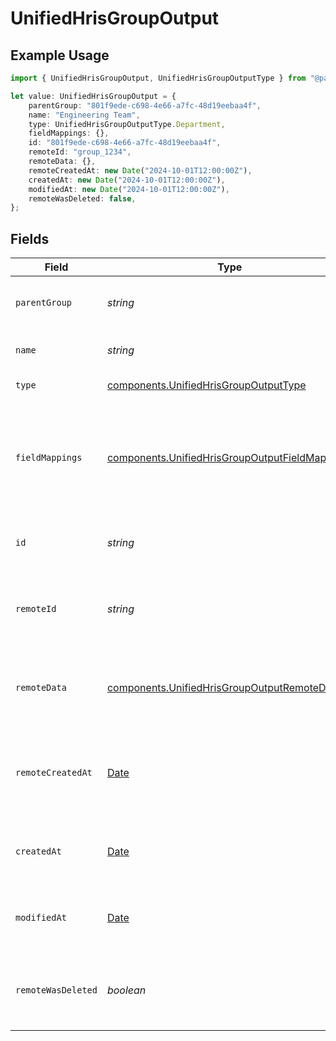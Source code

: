 # UnifiedHrisGroupOutput

## Example Usage

```typescript
import { UnifiedHrisGroupOutput, UnifiedHrisGroupOutputType } from "@panora/sdk/models/components";

let value: UnifiedHrisGroupOutput = {
    parentGroup: "801f9ede-c698-4e66-a7fc-48d19eebaa4f",
    name: "Engineering Team",
    type: UnifiedHrisGroupOutputType.Department,
    fieldMappings: {},
    id: "801f9ede-c698-4e66-a7fc-48d19eebaa4f",
    remoteId: "group_1234",
    remoteData: {},
    remoteCreatedAt: new Date("2024-10-01T12:00:00Z"),
    createdAt: new Date("2024-10-01T12:00:00Z"),
    modifiedAt: new Date("2024-10-01T12:00:00Z"),
    remoteWasDeleted: false,
};
```

## Fields

| Field                                                                                                            | Type                                                                                                             | Required                                                                                                         | Description                                                                                                      | Example                                                                                                          |
| ---------------------------------------------------------------------------------------------------------------- | ---------------------------------------------------------------------------------------------------------------- | ---------------------------------------------------------------------------------------------------------------- | ---------------------------------------------------------------------------------------------------------------- | ---------------------------------------------------------------------------------------------------------------- |
| `parentGroup`                                                                                                    | *string*                                                                                                         | :heavy_minus_sign:                                                                                               | The UUID of the parent group                                                                                     | 801f9ede-c698-4e66-a7fc-48d19eebaa4f                                                                             |
| `name`                                                                                                           | *string*                                                                                                         | :heavy_minus_sign:                                                                                               | The name of the group                                                                                            | Engineering Team                                                                                                 |
| `type`                                                                                                           | [components.UnifiedHrisGroupOutputType](../../models/components/unifiedhrisgroupoutputtype.md)                   | :heavy_minus_sign:                                                                                               | The type of the group                                                                                            | DEPARTMENT                                                                                                       |
| `fieldMappings`                                                                                                  | [components.UnifiedHrisGroupOutputFieldMappings](../../models/components/unifiedhrisgroupoutputfieldmappings.md) | :heavy_minus_sign:                                                                                               | The custom field mappings of the object between the remote 3rd party & Panora                                    | {<br/>"custom_field_1": "value1",<br/>"custom_field_2": "value2"<br/>}                                           |
| `id`                                                                                                             | *string*                                                                                                         | :heavy_minus_sign:                                                                                               | The UUID of the group record                                                                                     | 801f9ede-c698-4e66-a7fc-48d19eebaa4f                                                                             |
| `remoteId`                                                                                                       | *string*                                                                                                         | :heavy_minus_sign:                                                                                               | The remote ID of the group in the context of the 3rd Party                                                       | group_1234                                                                                                       |
| `remoteData`                                                                                                     | [components.UnifiedHrisGroupOutputRemoteData](../../models/components/unifiedhrisgroupoutputremotedata.md)       | :heavy_minus_sign:                                                                                               | The remote data of the group in the context of the 3rd Party                                                     | {<br/>"raw_data": {<br/>"additional_field": "some value"<br/>}<br/>}                                             |
| `remoteCreatedAt`                                                                                                | [Date](https://developer.mozilla.org/en-US/docs/Web/JavaScript/Reference/Global_Objects/Date)                    | :heavy_minus_sign:                                                                                               | The date when the group was created in the 3rd party system                                                      | 2024-10-01T12:00:00Z                                                                                             |
| `createdAt`                                                                                                      | [Date](https://developer.mozilla.org/en-US/docs/Web/JavaScript/Reference/Global_Objects/Date)                    | :heavy_minus_sign:                                                                                               | The created date of the group record                                                                             | 2024-10-01T12:00:00Z                                                                                             |
| `modifiedAt`                                                                                                     | [Date](https://developer.mozilla.org/en-US/docs/Web/JavaScript/Reference/Global_Objects/Date)                    | :heavy_minus_sign:                                                                                               | The last modified date of the group record                                                                       | 2024-10-01T12:00:00Z                                                                                             |
| `remoteWasDeleted`                                                                                               | *boolean*                                                                                                        | :heavy_minus_sign:                                                                                               | Indicates if the group was deleted in the remote system                                                          | false                                                                                                            |